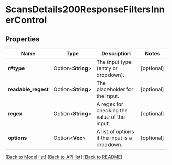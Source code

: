 # ScansDetails200ResponseFiltersInnerControl

## Properties

Name | Type | Description | Notes
------------ | ------------- | ------------- | -------------
**r#type** | Option<**String**> | The input type (entry or dropdown). | [optional]
**readable_regest** | Option<**String**> | The placeholder for the input. | [optional]
**regex** | Option<**String**> | A regex for checking the value of the input. | [optional]
**options** | Option<**Vec<String>**> | A list of options if the input is a dropdown. | [optional]

[[Back to Model list]](../README.md#documentation-for-models) [[Back to API list]](../README.md#documentation-for-api-endpoints) [[Back to README]](../README.md)


